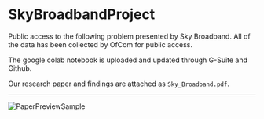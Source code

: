 # SkyBroadbandProject
Public access to the following problem presented by Sky Broadband. 
All of the data has been collected by OfCom for public access.

The google colab notebook is uploaded and updated through G-Suite and Github. 

Our research paper and findings are attached as ```Sky_Broadband.pdf```.

***

![PaperPreviewSample](/)
